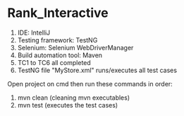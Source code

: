 # Rank_Interactive

1.  IDE: IntelliJ
2.  Testing framework: TestNG
3.  Selenium: Selenium WebDriverManager
4.  Build automation tool: Maven
5.  TC1 to TC6 all completed
6.  TestNG file "MyStore.xml" runs/executes all test cases

Open project on cmd then run these commands in order:
  1.  mvn clean (cleaning mvn executables)
  2.  mvn test  (executes the test cases)
